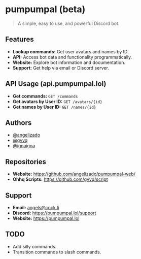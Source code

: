 # pumpumpal (beta)

> A simple, easy to use, and powerful Discord bot.

## Features

- **Lookup commands:** Get user avatars and names by ID.
- **API:** Access bot data and functionality programmatically.
- **Website:** Explore bot information and documentation.
- **Support:** Get help via email or Discord server.

## API Usage (api.pumpumpal.lol)

- **Get commands:** `GET /commands`
- **Get avatars by User ID:** `GET /avatars/{id}`
- **Get names by User ID:** `GET /names/{id}`

## Authors

- [@angelizado](https://www.github.com/angelizado)
- [@gvvq](https://www.github.com/gvvq)
- [@ignaigna](https://github.com/ignaigna/)

## Repositories

- **Website:** https://github.com/angelizado/pumpumpal-web/
- **Ohhq Scripts:** https://github.com/gvvq/script

## Support

- **Email:** angels@cock.li
- **Discord:** https://pumpumpal.lol/support
- **Website:** https://pumpumpal.lol

## TODO

- Add silly commands.
- Transition commands to slash commands.
